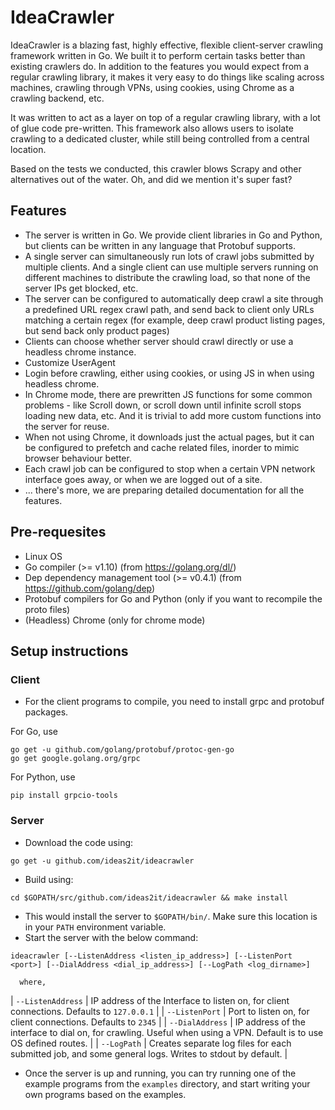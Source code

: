 # IdeaCrawler

IdeaCrawler is a blazing fast, highly effective, flexible client-server crawling framework written in Go. We built it to perform certain tasks better than existing crawlers do. In addition to the features you would expect from a regular crawling library, it makes it very easy to do things like scaling across machines, crawling through VPNs, using cookies, using Chrome as a crawling backend, etc.

It was written to act as a layer on top of a regular crawling library, with a lot of glue code pre-written. This framework also allows users to isolate crawling to a dedicated cluster, while still being controlled from a central location.

Based on the tests we conducted, this crawler blows Scrapy and other alternatives out of the water. Oh, and did we mention it's super fast?

## Features
  * The server is written in Go.  We provide client libraries in Go and Python, but clients can be written in any language that Protobuf supports.
  * A single server can simultaneously run lots of crawl jobs submitted by multiple clients.  And a single client can use multiple servers running on different machines to distribute the crawling load,  so that none of the server IPs get blocked, etc.
  * The server can be configured to automatically deep crawl a site through a predefined URL regex crawl path, and send back to client only URLs matching a certain regex (for example, deep crawl product listing pages,  but send back only product pages)
  * Clients can choose whether server should crawl directly or use a headless chrome instance.
  * Customize UserAgent
  * Login before crawling, either using cookies, or using JS in when using headless chrome.
  * In Chrome mode,  there are prewritten JS functions for some common problems - like Scroll down,  or scroll down until infinite scroll stops loading new data, etc.  And it is trivial to add more custom functions into the server for reuse.
  * When not using Chrome,  it downloads just the actual pages,  but it can be configured to prefetch and cache related files,  inorder to mimic browser behaviour better.
  * Each crawl job can be configured to stop when a certain VPN network interface goes away,  or when we are logged out of a site.
  * ... there's more, we are preparing detailed documentation for all the features.

## Pre-requesites
  * Linux OS
  * Go compiler (>= v1.10) (from https://golang.org/dl/)
  * Dep dependency management tool (>= v0.4.1) (from https://github.com/golang/dep)
  * Protobuf compilers for Go and Python (only if you want to recompile the proto files)
  * (Headless) Chrome  (only for chrome mode)

## Setup instructions
### Client
  * For the client programs to compile,  you need to install grpc and protobuf packages.
  
  For Go, use
  
	go get -u github.com/golang/protobuf/protoc-gen-go
	go get google.golang.org/grpc
	
  For Python, use
  
	pip install grpcio-tools

### Server
  * Download the code using:
  
  `go get -u github.com/ideas2it/ideacrawler`
	  
  * Build using:
  
  `cd $GOPATH/src/github.com/ideas2it/ideacrawler && make install`
	  
  * This would install the server to `$GOPATH/bin/`.  Make sure this location is in your `PATH` environment variable.
  * Start the server with the below command:
  
  `ideacrawler [--ListenAddress <listen_ip_address>] [--ListenPort <port>] [--DialAddress <dial_ip_address>] [--LogPath <log_dirname>]`
	  
	  where,
	  
   | `--ListenAddress` | IP address of the Interface to listen on, for client connections.  Defaults to `127.0.0.1`                           |
   | `--ListenPort`    | Port to listen on, for client connections. Defaults to `2345`                                                        |
   | `--DialAddress`   | IP address of the interface to dial on, for crawling. Useful when using a VPN.  Default is to use OS defined routes. |
   | `--LogPath`       | Creates separate log files for each submitted job, and some general logs.  Writes to stdout by default.              |

  * Once the server is up and running,  you can try running one of the example programs from the `examples` directory,  and start writing your own programs based on the examples.
